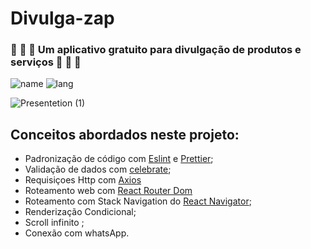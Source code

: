# Divulga-zap 
### :construction_worker: :nut_and_bolt: :wrench: Um aplicativo gratuito para divulgação de produtos e serviços :construction_worker: :nut_and_bolt: :wrench:

![name](https://img.shields.io/badge/Melquias-DivulgaZap-%2335C442) ![lang](https://img.shields.io/badge/language-Javascript-yellow)

![Presentetion (1)](https://user-images.githubusercontent.com/54459438/87588397-f7640c80-c6b9-11ea-8518-fe51e59b36f6.png)


## Conceitos abordados neste projeto:
+ Padronização de código com [Eslint](https://eslint.org/) e [Prettier](https://prettier.io/);
+ Validação de dados com [celebrate](https://www.npmjs.com/package/celebrate);
+ Requisiçoes Http com [Axios](https://github.com/axios/axios)
+ Roteamento web com [React Router Dom](https://www.npmjs.com/package/react-router-dom)
+ Roteamento com Stack Navigation do [React Navigator](https://reactnavigation.org/docs/stack-navigator/);
+ Renderização Condicional;
+ Scroll infinito ;
+ Conexão com whatsApp.
